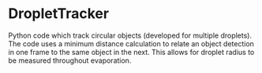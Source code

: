 # DropletTracker
Python code which track circular objects (developed for multiple droplets). 
The code uses a minimum distance calculation to relate an object detection in one frame to the same object in the next. 
This allows for droplet radius to be measured throughout evaporation.
